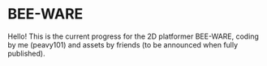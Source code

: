 # BEE-WARE

Hello! This is the current progress for the 2D platformer BEE-WARE, coding by me (peavy101) and assets by friends (to be announced when fully published).
 
